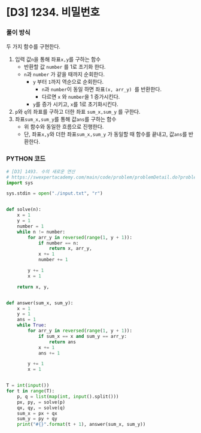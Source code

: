 # [D3] 1234. 비밀번호

### 풀이 방식

두 가지 함수를 구현한다.

1. 입력 값`n`을 통해 좌표`x,y`를 구하는 함수
   - 반환할 값 `number` 를 1로 초기화 한다.
   - `n`과 `number` 가 같을 때까지 순회한다.
     - `y` 부터 `1`까지 역순으로 순회한다.
       - `n`과 `number`이 동일 하면 좌표`(x, arr_y) `를 반환한다.
       - 다르면 `x` 와 `number`을 1 증가시킨다.
     - `y`를 증가 시키고, `x`를 1로 초기화시킨다.
2. `p`와 `q`의 좌표를 구하고 더한 좌표 `sum_x,sum_y` 를 구한다.
3. 좌표`sum_x,sum_y`를 통해 값`ans`를 구하는 함수
   - 위 함수와 동일한 흐름으로 진행한다.
   - 단, 좌표`x,y`와 더한 좌표`sum_x,sum_y` 가 동일할 때 함수를 끝내고, 값`ans`를 반환한다.

### PYTHON 코드

```python
# [D3] 1493. 수의 새로운 연산
# https://swexpertacademy.com/main/code/problem/problemDetail.do?problemLevel=3&contestProbId=AV2b-QGqADMBBASw&categoryId=AV2b-QGqADMBBASw&categoryType=CODE&problemTitle=&orderBy=FIRST_REG_DATETIME&selectCodeLang=ALL&select-1=3&pageSize=10&pageIndex=12#
import sys

sys.stdin = open("./input.txt", "r")


def solve(n):
    x = 1
    y = 1
    number = 1
    while n != number:
        for arr_y in reversed(range(1, y + 1)):
            if number == n:
                return x, arr_y,
            x += 1
            number += 1

        y += 1
        x = 1

    return x, y,


def answer(sum_x, sum_y):
    x = 1
    y = 1
    ans = 1
    while True:
        for arr_y in reversed(range(1, y + 1)):
            if sum_x == x and sum_y == arr_y:
                return ans
            x += 1
            ans += 1

        y += 1
        x = 1


T = int(input())
for t in range(T):
    p, q = list(map(int, input().split()))
    px, py, = solve(p)
    qx, qy, = solve(q)
    sum_x = px + qx
    sum_y = py + qy
    print("#{}".format(t + 1), answer(sum_x, sum_y))

```

